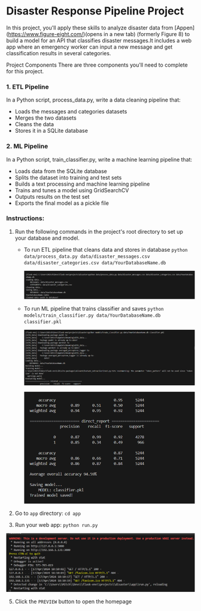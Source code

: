 # Disaster Response Pipeline Project
In this project, you'll apply these skills to analyze disaster data from [Appen] (https://www.figure-eight.com/)(opens in a new tab) (formerly Figure 8) to build a model for an API that classifies disaster messages.It includes a web app where an emergency worker can input a new message and get classification results in several categories.

Project Components
There are three components you'll need to complete for this project.

### 1. ETL Pipeline
In a Python script, process_data.py, write a data cleaning pipeline that:

* Loads the messages and categories datasets
* Merges the two datasets
* Cleans the data
* Stores it in a SQLite database
  
### 2. ML Pipeline
In a Python script, train_classifier.py, write a machine learning pipeline that:

* Loads data from the SQLite database
* Splits the dataset into training and test sets
* Builds a text processing and machine learning pipeline
* Trains and tunes a model using GridSearchCV
* Outputs results on the test set
* Exports the final model as a pickle file

### Instructions:
1. Run the following commands in the project's root directory to set up your database and model.

    - To run ETL pipeline that cleans data and stores in database
        `python data/process_data.py data/disaster_messages.csv data/disaster_categories.csv data/YourDatabaseName.db`
      
      ![](https://github.com/PhilippeMitch/Disaster-Response-Pipeline/blob/main/images/data_preprocess_local.png)
      
    - To run ML pipeline that trains classifier and saves
        `python models/train_classifier.py data/YourDatabaseName.db classifier.pkl`

      ![](https://github.com/PhilippeMitch/Disaster-Response-Pipeline/blob/main/images/train_models_local.png)

      ![](https://github.com/PhilippeMitch/Disaster-Response-Pipeline/blob/main/images/train_models_local_1.png)

2. Go to `app` directory: `cd app`

4. Run your web app: `python run.py`

![](https://github.com/PhilippeMitch/Disaster-Response-Pipeline/blob/main/images/run_app_local.png)

5. Click the `PREVIEW` button to open the homepage
